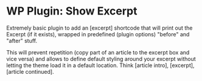WP Plugin: Show Excerpt
=====================

Extremely basic plugin to add an [excerpt] shortcode that will print out the Excerpt (if it exists), wrapped in predefined (plugin options) "before" and "after" stuff.

This will prevent repetition (copy part of an article to the excerpt box and vice versa) and allows to define default styling around your excerpt without letting the theme load it in a default location. Think [article intro], [excerpt], [article continued].
